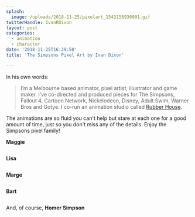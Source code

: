 ```yaml
---
splash:
  image: /uploads/2018-11-25/pixelart_1543156930901.gif
twitterHandle: IvanRDixon
layout: post
categories:
  - animation
  - character
date: '2018-11-25T16:39:50'
title: 'The Simpsons Pixel Art by Ivan Dixon'

---
```

<p>In his own words:</p><blockquote>I’m a Melbourne based animator, pixel artist, illustrator and game maker. I’ve co-directed and produced pieces for The Simpsons, Fallout 4, Cartoon Network, Nickelodeon, Disney, Adult Swim, Warner Bros and Gotye. I co-run an animation studio called&nbsp;<a href="http://www.rubberhousestudio.com/" target="_blank">Rubber House</a>.</blockquote><p>The animations are so fluid you can't help but stare at each one for a good amount of time, just so you don't miss any of the details. Enjoy the Simpsons pixel family!</p><p><strong>Maggie</strong></p><figure contenteditable="false"><img data-src="/uploads/2018-11-25/pixelart_1543156870314.gif"></figure><p><strong>Lisa</strong></p><figure contenteditable="false"><img data-src="/uploads/2018-11-25/pixelart_1543156883474.gif"></figure><p><strong>Marge</strong></p><figure contenteditable="false"><img data-src="/uploads/2018-11-25/pixelart_1543156894237.gif"></figure><p><strong>Bart</strong></p><figure contenteditable="false"><img data-src="/uploads/2018-11-25/pixelart_1543156902689.gif"></figure><p>And, of course,&nbsp;<strong>Homer Simpson</strong></p><figure contenteditable="false"><img data-src="/uploads/2018-11-25/pixelart_1543156925266.gif"></figure>